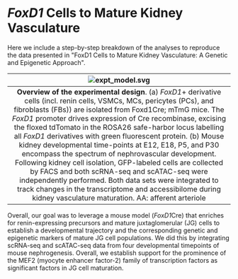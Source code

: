# *FoxD1* Cells to Mature Kidney Vasculature

Here we include a step-by-step breakdown of the analyses to reproduce the data presented in "FoxD1 Cells to Mature Kidney Vasculature: A Genetic and Epigenetic Approach".

| ![expt_model.svg](docs/img/expt_model.svg) |
|:--:|
| **Overview of the experimental design**. (a) *FoxD1*+ derivative cells (incl. renin cells, VSMCs, MCs, pericytes (PCs), and fibroblasts (FBs)) are isolated from Foxd1Cre; mTmG mice.  The *FoxD1* promoter drives expression of Cre recombinase, excising the floxed tdTomato in the ROSA26 safe-harbor locus labelling all *FoxD1* derivatives with green fluorescent protein. (b) Mouse kidney developmental time-points at E12, E18, P5, and P30 encompass the spectrum of nephrovascular development. Following kidney cell isolation, GFP-labeled cells are collected by FACS and both scRNA-seq and scATAC-seq were independently performed. Both data sets were integrated to track changes in the transcriptome and accessibilome during kidney vasculature maturation. AA: afferent arteriole|

Overall, our goal was to leverage a mouse model (*FoxD1*Cre) that enriches for renin-expressing precursors and mature juxtaglomerular (JG) cells to establish a developmental trajectory and the corresponding genetic and epigenetic markers of mature JG cell populations. We did this by integrating scRNA-seq and scATAC-seq data from four developmental timepoints of mouse nephrogenesis. Overall, we establish support for the prominence of the MEF2 (myocyte enhancer factor-2) family of transcription factors as significant factors in JG cell maturation.
